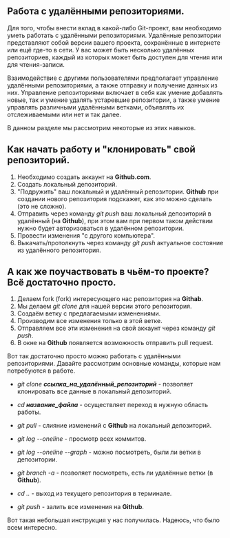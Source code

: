 ## Работа с удалёнными репозиториями.

Для того, чтобы внести вклад в какой-либо Git-проект, вам необходимо уметь работать с удалёнными репозиториями. Удалённые репозитории представляют собой версии вашего проекта, сохранённые в интернете или ещё где-то в сети. У вас может быть несколько удалённых репозиториев, каждый из которых может быть доступен для чтения или для чтения-записи.

Взаимодействие с другими пользователями предполагает управление удалёнными репозиториями, а также отправку и получение данных из них. Управление репозиториями включает в себя как умение добавлять новые, так и умение удалять устаревшие репозитории, а также умение управлять различными удалёнными ветками, объявлять их отслеживаемыми или нет и так далее.

В данном разделе мы рассмотрим некоторые из этих навыков.

## Как начать работу и "клонировать" свой репозиторий.

1. Необходимо создать аккаунт на **Github.com**.
2. Создать локальный депозиторий.
3. "Подружить" ваш локальный и удалённый репозитории. **Github** при создании нового репозитория подскажет, как это можно сделать (это не сложно).
4. Отправить через команду *git push* ваш локальный депозиторий в удалённый (на **Github**), при этом вам при первом таком действии нужно будет авторизоваться в удалённом репозитории.
5. Провести изменения "с другого компьютера".
6. Выкачать/протолкнуть через команду *git push* актуальное состояние из удалённого репозитория.

## А как же поучаствовать в чьём-то проекте? Всё достаточно просто.

1. Делаем fork (fork) интересующего нас репозитория на **Githab**.
2. Мы делаем *git clone* для нашей версии этого репозитория.
3. Создаём ветку с предлагаемыми изменениями.
4. Производим все изменения только в этой ветке.
5. Отправляем все эти изменения на свой аккаунт через команду *git push*.
6. В окне на **Github** появляется возможность отправить pull request.

Вот так достаточно просто можно работать с удалёнными репозиториями. Давайте рассмотрим основные команды, которые нам потребуются в работе.

* _git clone **ссылка_на_удалённый_репозиторий**_ - позволяет клонировать все данные в локальный депозиторий.

* _cd **название_файла**_ - осуществляет переход в нужную область работы.

* _git pull_ - слияние изменений с **Github** на локальный депозиторий.

* _git log --oneline_ - просмотр всех коммитов.

* _git log --oneline --graph_ - можно посмотреть, были ли ветки в депозитории.

* _git branch -a_ - позволяет посмотреть, есть ли удалённые ветки (в **Github**).

* _cd .._ - выход из текущего репозитория в терминале.

* _git push_ - залить все изменения на **Github**.

Вот такая небольшая инструкция у нас получилась. Надеюсь, что было всем интересно.